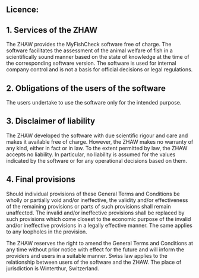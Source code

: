 Licence:
-------------


## 1. Services of the ZHAW
The ZHAW provides the MyFishCheck software free of charge. The software facilitates the assessment of the animal welfare of fish in a scientifically sound manner based on the state of knowledge at the time of the corresponding software version. The software is used for internal company control and is not a basis for official decisions or legal regulations.

## 2. Obligations of the users of the software
The users undertake to use the software only for the intended purpose.

## 3. Disclaimer of liability
The ZHAW developed the software with due scientific rigour and care and makes it available free of charge. However, the ZHAW makes no warranty of any kind, either in fact or in law. To the extent permitted by law, the ZHAW accepts no liability. In particular, no liability is assumed for the values indicated by the software or for any operational decisions based on them.

## 4. Final provisions
Should individual provisions of these General Terms and Conditions be wholly or partially void and/or ineffective, the validity and/or effectiveness of the remaining provisions or parts of such provisions shall remain unaffected. The invalid and/or ineffective provisions shall be replaced by such provisions which come closest to the economic purpose of the invalid and/or ineffective provisions in a legally effective manner. The same applies to any loopholes in the provision.


The ZHAW reserves the right to amend the General Terms and Conditions at any time without prior notice with effect for the future and will inform the providers and users in a suitable manner.
Swiss law applies to the relationship between users of the software and the ZHAW. The place of jurisdiction is Winterthur, Switzerland.
